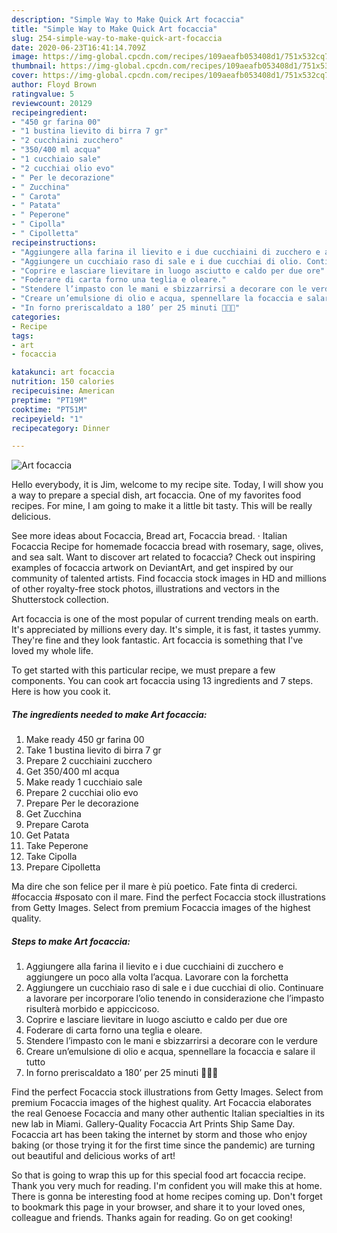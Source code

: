 ```yaml
---
description: "Simple Way to Make Quick Art focaccia"
title: "Simple Way to Make Quick Art focaccia"
slug: 254-simple-way-to-make-quick-art-focaccia
date: 2020-06-23T16:41:14.709Z
image: https://img-global.cpcdn.com/recipes/109aeafb053408d1/751x532cq70/art-focaccia-recipe-main-photo.jpg
thumbnail: https://img-global.cpcdn.com/recipes/109aeafb053408d1/751x532cq70/art-focaccia-recipe-main-photo.jpg
cover: https://img-global.cpcdn.com/recipes/109aeafb053408d1/751x532cq70/art-focaccia-recipe-main-photo.jpg
author: Floyd Brown
ratingvalue: 5
reviewcount: 20129
recipeingredient:
- "450 gr farina 00"
- "1 bustina lievito di birra 7 gr"
- "2 cucchiaini zucchero"
- "350/400 ml acqua"
- "1 cucchiaio sale"
- "2 cucchiai olio evo"
- " Per le decorazione"
- " Zucchina"
- " Carota"
- " Patata"
- " Peperone"
- " Cipolla"
- " Cipolletta"
recipeinstructions:
- "Aggiungere alla farina il lievito e i due cucchiaini di zucchero e aggiungere un poco alla volta l’acqua. Lavorare con la forchetta"
- "Aggiungere un cucchiaio raso di sale e i due cucchiai di olio. Continuare a lavorare per incorporare l’olio tenendo in considerazione che l’impasto risulterà morbido e appiccicoso."
- "Coprire e lasciare lievitare in luogo asciutto e caldo per due ore"
- "Foderare di carta forno una teglia e oleare."
- "Stendere l’impasto con le mani e sbizzarrirsi a decorare con le verdure"
- "Creare un’emulsione di olio e acqua, spennellare la focaccia e salare il tutto"
- "In forno preriscaldato a 180’ per 25 minuti 👩🏼‍🍳"
categories:
- Recipe
tags:
- art
- focaccia

katakunci: art focaccia 
nutrition: 150 calories
recipecuisine: American
preptime: "PT19M"
cooktime: "PT51M"
recipeyield: "1"
recipecategory: Dinner

---
```



![Art focaccia](https://img-global.cpcdn.com/recipes/109aeafb053408d1/751x532cq70/art-focaccia-recipe-main-photo.jpg)

Hello everybody, it is Jim, welcome to my recipe site. Today, I will show you a way to prepare a special dish, art focaccia. One of my favorites food recipes. For mine, I am going to make it a little bit tasty. This will be really delicious.

See more ideas about Focaccia, Bread art, Focaccia bread. · Italian Focaccia Recipe for homemade focaccia bread with rosemary, sage, olives, and sea salt. Want to discover art related to focaccia? Check out inspiring examples of focaccia artwork on DeviantArt, and get inspired by our community of talented artists. Find focaccia stock images in HD and millions of other royalty-free stock photos, illustrations and vectors in the Shutterstock collection.

Art focaccia is one of the most popular of current trending meals on earth. It's appreciated by millions every day. It's simple, it is fast, it tastes yummy. They're fine and they look fantastic. Art focaccia is something that I've loved my whole life.


To get started with this particular recipe, we must prepare a few components. You can cook art focaccia using 13 ingredients and 7 steps. Here is how you cook it.

<!--inarticleads1-->

##### The ingredients needed to make Art focaccia:

1. Make ready 450 gr farina 00
1. Take 1 bustina lievito di birra 7 gr
1. Prepare 2 cucchiaini zucchero
1. Get 350/400 ml acqua
1. Make ready 1 cucchiaio sale
1. Prepare 2 cucchiai olio evo
1. Prepare  Per le decorazione
1. Get  Zucchina
1. Prepare  Carota
1. Get  Patata
1. Take  Peperone
1. Take  Cipolla
1. Prepare  Cipolletta


Ma dire che son felice per il mare è più poetico. Fate finta di crederci. #focaccia #sposato con il mare. Find the perfect Focaccia stock illustrations from Getty Images. Select from premium Focaccia images of the highest quality. 

<!--inarticleads2-->

##### Steps to make Art focaccia:

1. Aggiungere alla farina il lievito e i due cucchiaini di zucchero e aggiungere un poco alla volta l’acqua. Lavorare con la forchetta
1. Aggiungere un cucchiaio raso di sale e i due cucchiai di olio. Continuare a lavorare per incorporare l’olio tenendo in considerazione che l’impasto risulterà morbido e appiccicoso.
1. Coprire e lasciare lievitare in luogo asciutto e caldo per due ore
1. Foderare di carta forno una teglia e oleare.
1. Stendere l’impasto con le mani e sbizzarrirsi a decorare con le verdure
1. Creare un’emulsione di olio e acqua, spennellare la focaccia e salare il tutto
1. In forno preriscaldato a 180’ per 25 minuti 👩🏼‍🍳


Find the perfect Focaccia stock illustrations from Getty Images. Select from premium Focaccia images of the highest quality. Art Focaccia elaborates the real Genoese Focaccia and many other authentic Italian specialties in its new lab in Miami. Gallery-Quality Focaccia Art Prints Ship Same Day. Focaccia art has been taking the internet by storm and those who enjoy baking (or those trying it for the first time since the pandemic) are turning out beautiful and delicious works of art! 

So that is going to wrap this up for this special food art focaccia recipe. Thank you very much for reading. I'm confident you will make this at home. There is gonna be interesting food at home recipes coming up. Don't forget to bookmark this page in your browser, and share it to your loved ones, colleague and friends. Thanks again for reading. Go on get cooking!
